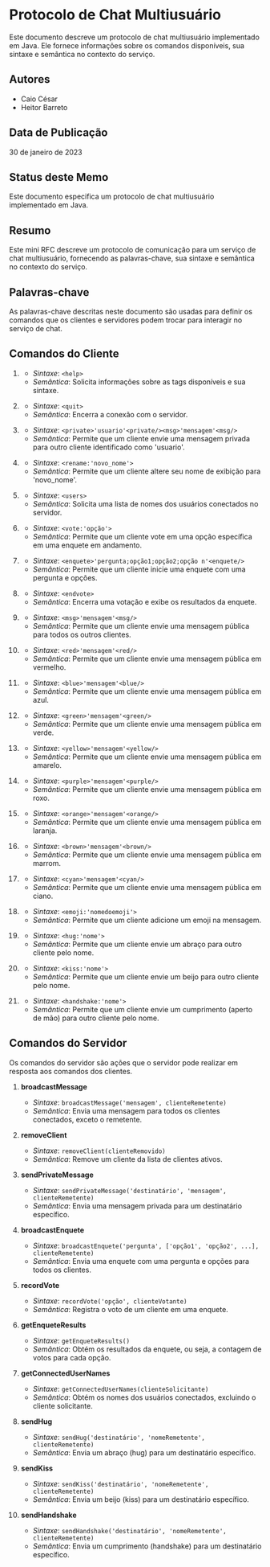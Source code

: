 # Protocolo de Chat Multiusuário

Este documento descreve um protocolo de chat multiusuário implementado em Java. Ele fornece informações sobre os comandos disponíveis, sua sintaxe e semântica no contexto do serviço.

## Autores

- Caio César
- Heitor Barreto

## Data de Publicação

30 de janeiro de 2023

## Status deste Memo

Este documento especifica um protocolo de chat multiusuário implementado em Java.

## Resumo

Este mini RFC descreve um protocolo de comunicação para um serviço de chat multiusuário, fornecendo as palavras-chave, sua sintaxe e semântica no contexto do serviço.

## Palavras-chave

As palavras-chave descritas neste documento são usadas para definir os comandos que os clientes e servidores podem trocar para interagir no serviço de chat.

## Comandos do Cliente

1. **<help>**
   - *Sintaxe*: `<help>`
   - *Semântica*: Solicita informações sobre as tags disponíveis e sua sintaxe.

2. **<quit>**
   - *Sintaxe*: `<quit>`
   - *Semântica*: Encerra a conexão com o servidor.

3. **<private>**
   - *Sintaxe*: `<private>'usuario'<private/><msg>'mensagem'<msg/>`
   - *Semântica*: Permite que um cliente envie uma mensagem privada para outro cliente identificado como 'usuario'.

4. **<rename>**
   - *Sintaxe*: `<rename:'novo_nome'>`
   - *Semântica*: Permite que um cliente altere seu nome de exibição para 'novo_nome'.

5. **<users>**
   - *Sintaxe*: `<users>`
   - *Semântica*: Solicita uma lista de nomes dos usuários conectados no servidor.

6. **<vote>**
   - *Sintaxe*: `<vote:'opção'>`
   - *Semântica*: Permite que um cliente vote em uma opção específica em uma enquete em andamento.

7. **<enquete>**
   - *Sintaxe*: `<enquete>'pergunta;opção1;opção2;opção n'<enquete/>`
   - *Semântica*: Permite que um cliente inicie uma enquete com uma pergunta e opções.

8. **<endvote>**
   - *Sintaxe*: `<endvote>`
   - *Semântica*: Encerra uma votação e exibe os resultados da enquete.

9. **<msg>**
   - *Sintaxe*: `<msg>'mensagem'<msg/>`
   - *Semântica*: Permite que um cliente envie uma mensagem pública para todos os outros clientes.

10. **<red>**
    - *Sintaxe*: `<red>'mensagem'<red/>`
    - *Semântica*: Permite que um cliente envie uma mensagem pública em vermelho.

11. **<blue>**
    - *Sintaxe*: `<blue>'mensagem'<blue/>`
    - *Semântica*: Permite que um cliente envie uma mensagem pública em azul.

12. **<green>**
    - *Sintaxe*: `<green>'mensagem'<green/>`
    - *Semântica*: Permite que um cliente envie uma mensagem pública em verde.

13. **<yellow>**
    - *Sintaxe*: `<yellow>'mensagem'<yellow/>`
    - *Semântica*: Permite que um cliente envie uma mensagem pública em amarelo.

14. **<purple>**
    - *Sintaxe*: `<purple>'mensagem'<purple/>`
    - *Semântica*: Permite que um cliente envie uma mensagem pública em roxo.

15. **<orange>**
    - *Sintaxe*: `<orange>'mensagem'<orange/>`
    - *Semântica*: Permite que um cliente envie uma mensagem pública em laranja.

16. **<brown>**
    - *Sintaxe*: `<brown>'mensagem'<brown/>`
    - *Semântica*: Permite que um cliente envie uma mensagem pública em marrom.

17. **<cyan>**
    - *Sintaxe*: `<cyan>'mensagem'<cyan/>`
    - *Semântica*: Permite que um cliente envie uma mensagem pública em ciano.

18. **<emoji>**
    - *Sintaxe*: `<emoji:'nomedoemoji'>`
    - *Semântica*: Permite que um cliente adicione um emoji na mensagem.

19. **<hug>**
    - *Sintaxe*: `<hug:'nome'>`
    - *Semântica*: Permite que um cliente envie um abraço para outro cliente pelo nome.

20. **<kiss>**
    - *Sintaxe*: `<kiss:'nome'>`
    - *Semântica*: Permite que um cliente envie um beijo para outro cliente pelo nome.

21. **<handshake>**
    - *Sintaxe*: `<handshake:'nome'>`
    - *Semântica*: Permite que um cliente envie um cumprimento (aperto de mão) para outro cliente pelo nome.


## Comandos do Servidor

Os comandos do servidor são ações que o servidor pode realizar em resposta aos comandos dos clientes.

1. **broadcastMessage**
   - *Sintaxe*: `broadcastMessage('mensagem', clienteRemetente)`
   - *Semântica*: Envia uma mensagem para todos os clientes conectados, exceto o remetente.

2. **removeClient**
   - *Sintaxe*: `removeClient(clienteRemovido)`
   - *Semântica*: Remove um cliente da lista de clientes ativos.

3. **sendPrivateMessage**
   - *Sintaxe*: `sendPrivateMessage('destinatário', 'mensagem', clienteRemetente)`
   - *Semântica*: Envia uma mensagem privada para um destinatário específico.

4. **broadcastEnquete**
   - *Sintaxe*: `broadcastEnquete('pergunta', ['opção1', 'opção2', ...], clienteRemetente)`
   - *Semântica*: Envia uma enquete com uma pergunta e opções para todos os clientes.

5. **recordVote**
   - *Sintaxe*: `recordVote('opção', clienteVotante)`
   - *Semântica*: Registra o voto de um cliente em uma enquete.

6. **getEnqueteResults**
   - *Sintaxe*: `getEnqueteResults()`
   - *Semântica*: Obtém os resultados da enquete, ou seja, a contagem de votos para cada opção.

7. **getConnectedUserNames**
   - *Sintaxe*: `getConnectedUserNames(clienteSolicitante)`
   - *Semântica*: Obtém os nomes dos usuários conectados, excluindo o cliente solicitante.

8. **sendHug**
   - *Sintaxe*: `sendHug('destinatário', 'nomeRemetente', clienteRemetente)`
   - *Semântica*: Envia um abraço (hug) para um destinatário específico.

9. **sendKiss**
   - *Sintaxe*: `sendKiss('destinatário', 'nomeRemetente', clienteRemetente)`
   - *Semântica*: Envia um beijo (kiss) para um destinatário específico.

10. **sendHandshake**
    - *Sintaxe*: `sendHandshake('destinatário', 'nomeRemetente', clienteRemetente)`
    - *Semântica*: Envia um cumprimento (handshake) para um destinatário específico.
